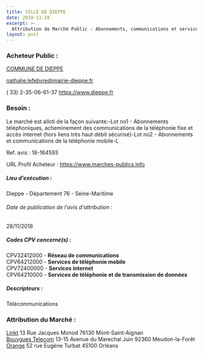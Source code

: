 ```yaml
---
title: VILLE DE DIEPPE
date: 2018-11-28
excerpt: >-
  Attribution de Marché Public - Abonnements, communications et services d'acheminements des communications téléphoniques et de liaisons informatiques
layout: post
---
```


### Acheteur Public : 
<a href="/acheteur-33/siren-217602176"> COMMUNE DE DIEPPE</a><br/>



nathalie.lefebvre@mairie-dieppe.fr

( 33) 2-35-06-61-37
https://www.dieppe.fr
### Besoin :

Le marché est alloti de la façon suivante:-Lot no1 - Abonnements téléphoniques, acheminement des communications de la téléphonie fixe et accès internet (hors liens très haut débit sécurisé)-Lot no2 - Abonnements et communications de la téléphonie mobile-L

Ref. avis : 18-164593

URL Profil Acheteur : https://www.marches-publics.info

##### Lieu d'exécution :

Dieppe - Département 76 - Seine-Maritime

###### Date de publication de l'avis d'attribution : 
28/11/2018

##### Codes CPV concerné(s) :
CPV32412000 - **Réseau de communications** <br/>
CPV64212000 - **Services de téléphonie mobile** <br/>
CPV72400000 - **Services internet** <br/>
CPV64210000 - **Services de téléphonie et de transmission de données** <br/>

##### Descripteurs :
Télécommunications <br/>

### Attribution du Marché :
<a href="/entreprise-270/siren-815109467"> Linkt</a>    13 Rue Jacques Monod 76130 Mont-Saint-Aignan <br/>
<a href="/entreprise-258/siren-397480930"> Bouygues Telecom</a>    13-15 Avenue du Marechal Juin 92360 Meudon-la-Forêt <br/>
<a href="/entreprise-257/siren-380129866"> Orange</a>    52 rue Eugène Turbat 45100 Orléans <br/>
